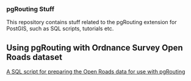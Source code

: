 ### pgRouting Stuff

This repository contains stuff related to the pgRouting extension for PostGIS, such as SQL scripts, tutorials etc.

## Using pgRouting with Ordnance Survey Open Roads dataset

[A SQL script for preparing the Open Roads data for use with pgRouting](http://github.com/marcusyoung/pgRouting/tree/master/openroads)
